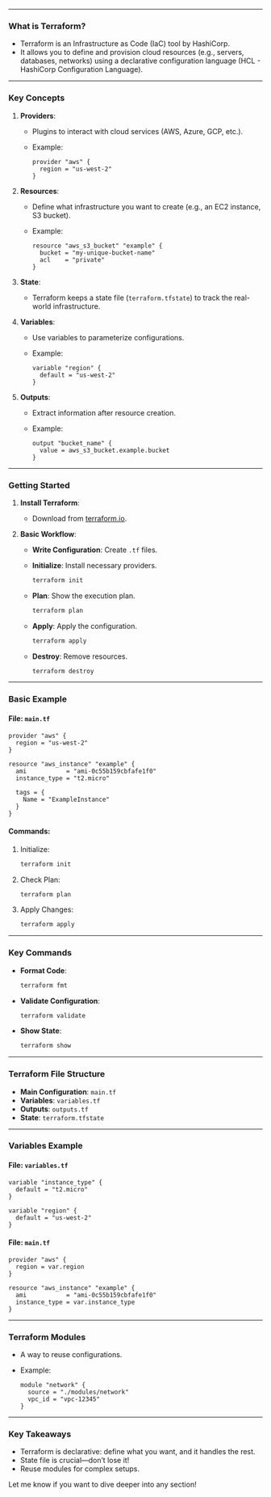 

---

### **What is Terraform?**

- Terraform is an Infrastructure as Code (IaC) tool by HashiCorp.
- It allows you to define and provision cloud resources (e.g., servers, databases, networks) using a declarative configuration language (HCL - HashiCorp Configuration Language).

---

### **Key Concepts**

1. **Providers**:
    
    - Plugins to interact with cloud services (AWS, Azure, GCP, etc.).
    - Example:
        
        ```hcl
        provider "aws" {
          region = "us-west-2"
        }
        ```
        
2. **Resources**:
    
    - Define what infrastructure you want to create (e.g., an EC2 instance, S3 bucket).
    - Example:
        
        ```hcl
        resource "aws_s3_bucket" "example" {
          bucket = "my-unique-bucket-name"
          acl    = "private"
        }
        ```
        
3. **State**:
    
    - Terraform keeps a state file (`terraform.tfstate`) to track the real-world infrastructure.
4. **Variables**:
    
    - Use variables to parameterize configurations.
    - Example:
        
        ```hcl
        variable "region" {
          default = "us-west-2"
        }
        ```
        
5. **Outputs**:
    
    - Extract information after resource creation.
    - Example:
        
        ```hcl
        output "bucket_name" {
          value = aws_s3_bucket.example.bucket
        }
        ```
        

---

### **Getting Started**

1. **Install Terraform**:
    
    - Download from [terraform.io](https://www.terraform.io/downloads).
2. **Basic Workflow**:
    
    - **Write Configuration**: Create `.tf` files.
    - **Initialize**: Install necessary providers.
        
        ```bash
        terraform init
        ```
        
    - **Plan**: Show the execution plan.
        
        ```bash
        terraform plan
        ```
        
    - **Apply**: Apply the configuration.
        
        ```bash
        terraform apply
        ```
        
    - **Destroy**: Remove resources.
        
        ```bash
        terraform destroy
        ```
        

---

### **Basic Example**

#### File: `main.tf`

```hcl
provider "aws" {
  region = "us-west-2"
}

resource "aws_instance" "example" {
  ami           = "ami-0c55b159cbfafe1f0"
  instance_type = "t2.micro"

  tags = {
    Name = "ExampleInstance"
  }
}
```

#### Commands:

1. Initialize:
    
    ```bash
    terraform init
    ```
    
2. Check Plan:
    
    ```bash
    terraform plan
    ```
    
3. Apply Changes:
    
    ```bash
    terraform apply
    ```
    

---

### **Key Commands**

- **Format Code**:
    
    ```bash
    terraform fmt
    ```
    
- **Validate Configuration**:
    
    ```bash
    terraform validate
    ```
    
- **Show State**:
    
    ```bash
    terraform show
    ```
    

---

### **Terraform File Structure**

- **Main Configuration**: `main.tf`
- **Variables**: `variables.tf`
- **Outputs**: `outputs.tf`
- **State**: `terraform.tfstate`

---

### **Variables Example**

#### File: `variables.tf`

```hcl
variable "instance_type" {
  default = "t2.micro"
}

variable "region" {
  default = "us-west-2"
}
```

#### File: `main.tf`

```hcl
provider "aws" {
  region = var.region
}

resource "aws_instance" "example" {
  ami           = "ami-0c55b159cbfafe1f0"
  instance_type = var.instance_type
}
```

---

### **Terraform Modules**

- A way to reuse configurations.
- Example:
    
    ```hcl
    module "network" {
      source = "./modules/network"
      vpc_id = "vpc-12345"
    }
    ```
    

---

### **Key Takeaways**

- Terraform is declarative: define what you want, and it handles the rest.
- State file is crucial—don’t lose it!
- Reuse modules for complex setups.

Let me know if you want to dive deeper into any section!